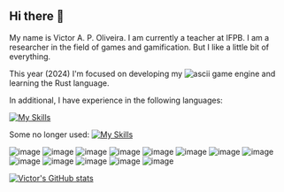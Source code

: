 ## Hi there 👋

My name is Victor A. P. Oliveira. I am currently a teacher at IFPB. I am a researcher in the field of games and gamification. But I like a little bit of everything.

This year (2024) I'm focused on developing my ![ascii game engine](https://github.com/victorHSS/Cpp-ASCII-Game-Engine) and learning the Rust language.

In additional, I have experience in the following languages:

[![My Skills](https://skillicons.dev/icons?i=c,cpp,python,rust,bash)](https://skillicons.dev)

Some no longer used:
[![My Skills](https://skillicons.dev/icons?i=basic,pascal,fortran)](https://skillicons.dev)

![image](https://img.shields.io/badge/Google%20Sheets-34A853?style=for-the-badge&logo=google-sheets&logoColor=white)
![image](https://img.shields.io/badge/replit-667881?style=for-the-badge&logo=replit&logoColor=white)
![image](https://img.shields.io/badge/Obsidian-483699?style=for-the-badge&logo=Obsidian&logoColor=white)
![image](https://img.shields.io/badge/Trello-0052CC?style=for-the-badge&logo=trello&logoColor=white)
![image](https://img.shields.io/badge/Debian-A81D33?style=for-the-badge&logo=debian&logoColor=white)
![image](https://img.shields.io/badge/Deepin-007CFF?style=for-the-badge&logo=deepin&logoColor=white)
![image](https://img.shields.io/badge/Kali_Linux-557C94?style=for-the-badge&logo=kali-linux&logoColor=white)
![image](https://img.shields.io/badge/Linux_Mint-87CF3E?style=for-the-badge&logo=linux-mint&logoColor=white)
![image](https://img.shields.io/badge/Tails%20-56347C?&style=for-the-badge&logo=tails&logoColor=white)
![image](https://img.shields.io/badge/GitHub-100000?style=for-the-badge&logo=github&logoColor=white)
![image](https://img.shields.io/badge/orcid-A6CE39?style=for-the-badge&logo=orcid&logoColor=white)
![image](https://img.shields.io/badge/VirtualBox-21416b?style=for-the-badge&logo=VirtualBox&logoColor=white)
![image](https://img.shields.io/badge/Firefox_Browser-FF7139?style=for-the-badge&logo=Firefox-Browser&logoColor=white)


[![Victor's GitHub stats](https://github-readme-stats.vercel.app/api?username=victorHSS&theme=dark)](https://github.com/victorHSS/github-readme-stats)

<!--
**victorHSS/victorHSS** is a ✨ _special_ ✨ repository because its `README.md` (this file) appears on your GitHub profile.

Here are some ideas to get you started:

- 🔭 I’m currently working on ...
- 🌱 I’m currently learning ...
- 👯 I’m looking to collaborate on ...
- 🤔 I’m looking for help with ...
- 💬 Ask me about ...
- 📫 How to reach me: ...
- 😄 Pronouns: ...
- ⚡ Fun fact: ...
-->
